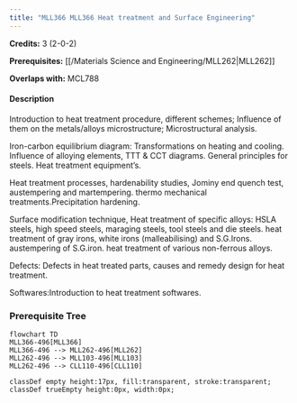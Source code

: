 ```yaml
---
title: "MLL366 MLL366 Heat treatment and Surface Engineering"
---
```

**Credits:** 3 (2-0-2)

**Prerequisites:** [[/Materials Science and Engineering/MLL262|MLL262]]

**Overlaps with:** MCL788

#### Description
Introduction to heat treatment procedure, different schemes; Influence of them on the metals/alloys microstructure; Microstructural analysis.

Iron-carbon equilibrium diagram: Transformations on heating and cooling. Influence of alloying elements, TTT & CCT diagrams. General principles for steels. Heat treatment equipment’s.

Heat treatment processes, hardenability studies, Jominy end quench test, austempering and martempering. thermo mechanical treatments.Precipitation hardening.

Surface modification technique, Heat treatment of specific alloys: HSLA steels, high speed steels, maraging steels, tool steels and die steels. heat treatment of gray irons, white irons (malleabilising) and S.G.Irons. austempering of S.G.iron. heat treatment of various non-ferrous alloys.

Defects: Defects in heat treated parts, causes and remedy design for heat treatment.

Softwares:Introduction to heat treatment softwares.

### Prerequisite Tree

```mermaid
flowchart TD
MLL366-496[MLL366]
MLL366-496 --> MLL262-496[MLL262]
MLL262-496 --> MLL103-496[MLL103]
MLL262-496 --> CLL110-496[CLL110]

classDef empty height:17px, fill:transparent, stroke:transparent;
classDef trueEmpty height:0px, width:0px;
```